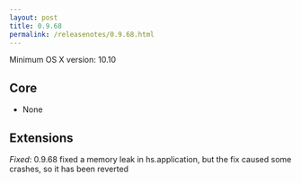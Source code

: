 ```yaml
---
layout: post
title: 0.9.68
permalink: /releasenotes/0.9.68.html
---
```


Minimum OS X version: 10.10

## Core

 * None

## Extensions

  *Fixed*: 0.9.68 fixed a memory leak in hs.application, but the fix caused some crashes, so it has been reverted

